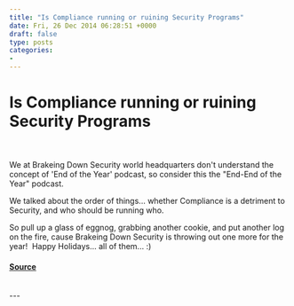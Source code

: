 ```yaml
---
title: "Is Compliance running or ruining Security Programs"
date: Fri, 26 Dec 2014 06:28:51 +0000
draft: false
type: posts
categories: 
- 
---
```

# Is Compliance running or ruining Security Programs

<br/>

<br/>
We at Brakeing Down Security world headquarters don't understand the concept of 'End of the Year' podcast, so consider this the "End-End of the Year" podcast.

We talked about the order of things... whether Compliance is a detriment to Security, and who should be running who.

So pull up a glass of eggnog, grabbing another cookie, and put another log on the fire, cause Brakeing Down Security is throwing out one more for the year!  Happy Holidays... all of them... :)

#### [Source](https://traffic.libsyn.com/secure/brakeingsecurity/Last-one-2014-really.mp3)

<br/>
---
